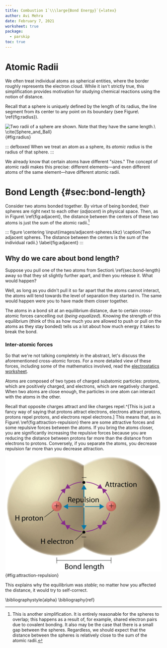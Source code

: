 ```yaml
---
title: Combustion 1`\\\large{Bond Energy}`{=latex}
author: Avi Mehra
date: February 7, 2021
worksheet: true
package:
  - parskip
toc: true
---
```


# Atomic Radii

We often treat individual atoms as spherical entities, where the border roughly represents the electron cloud.
While it isn't strictly true, this simplification provides motivation for studying chemical reactions using the notion of distance.

Recall that a sphere is uniquely defined by the length of its radius, the line segment from its center to any point on its boundary (see Figure\ \ref{fig:radius}).

![Two radii of a sphere are shown.
Note that they have the same length.\ \cite{Sphere_and_Ball}](images/Sphere_and_Ball.png){#fig:radius}

::: defboxed
When we treat an atom as a sphere, its _atomic radius_ is the radius of that sphere.
:::

We already know that certain atoms have different "sizes."
The concept of atomic radii makes this precise:
different elements—and even different atoms of the same element—have different atomic radii.

# Bond Length {#sec:bond-length}

Consider two atoms bonded together.
By virtue of being bonded, their spheres are right next to each other (_adjacent_) in physical space.
Then, as in Figure\ \ref{fig:adjacent}, the distance between the centers of these two atoms is just the sum of the atomic radii.[^overlap]

[^overlap]:
    This is another simplification.
    It is entirely reasonable for the spheres to overlap;
    this happens as a result of, for example, shared electron pairs due to covalent bonding.
    It also may be the case that there is a small gap between the spheres.
    Regardless, we should expect that the distance between the spheres is relatively close to the sum of the atomic radii.

::: figure
\centering
\input{images/adjacent-spheres.tikz}
\caption{Two adjacent spheres.
The distance between the centers is the sum of the individual radii.}
\label{fig:adjacent}
:::

## Why do we care about bond length?

Suppose you pull one of the two atoms from Section\ \ref{sec:bond-length} away so that they sit slightly further apart, and then you release it.
What would happen?

Well, as long as you didn't pull it so far apart that the atoms cannot interact, the atoms will tend towards the level of separation they started in.
The same would happen were you to have made them closer together.

The atoms in a bond sit at an equilibrium distance, due to certain cross-atomic forces cancelling out (_being equalized_).
Knowing the strength of this equilibrium (think of this as how much you are allowed to push or pull on the atoms as they stay bonded) tells us a lot about how much energy it takes to break the bond.

### Inter-atomic forces

So that we're not talking completely in the abstract, let's discuss the aforementioned cross-atomic forces.
For a more detailed view of these forces, including some of the mathematics involved, read the [electrostatics worksheet].

Atoms are composed of two types of charged subatomic particles: protons, which are positively charged, and electrons, which are negatively charged.
When two atoms are close enough, the particles in one atom can interact with the atoms in the other.

Recall that opposite charges attract and like charges repel.^[This is just a fancy way of saying that protons attract electrons, electrons attract protons, protons repel protons, and electrons repel electrons.]
This means that, as in Figure\ \ref{fig:attraction-repulsion} there are some attractive forces and some repulsive forces between the atoms.
If you bring the atoms closer, you are significantly increasing the repulsive forces because you are reducing the distance between protons far more than the distance from electrons to protons.
Conversely, if you separate the atoms, you decrease repulsion far more than you decrease attraction.

![Protons repulse other protons, electrons repulse other electrons, protons attract electrons, and electrons attract protons.](images/attraction-repulsion.jpg){#fig:attraction-repulsion}

This explains why the equilibrium was _stable_;
no matter how you affected the distance, it would try to self-correct.

\bibliographystyle{alpha}
\bibliography{ref}

[electrostatics worksheet]: https://pihart.github.io/worksheets/Chemistry%20I/Electrostatics/electrostatics.pdf
